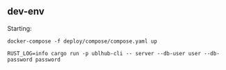 ## dev-env

Starting:

```shell
docker-compose -f deploy/compose/compose.yaml up
```

```shell
RUST_LOG=info cargo run -p ublhub-cli -- server --db-user user --db-password password
```
